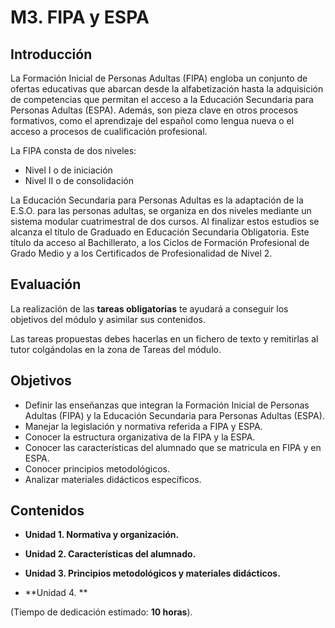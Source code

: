 # M3. FIPA y ESPA

## **Introducción**

La Formación Inicial de Personas Adultas \(FIPA\) engloba un conjunto de ofertas educativas que abarcan desde la alfabetización hasta la adquisición de competencias que permitan el acceso a la Educación Secundaria para Personas Adultas \(ESPA\). Además, son pieza clave en otros procesos formativos, como  el aprendizaje del español como lengua nueva o  el acceso a procesos de cualificación profesional.

La FIPA consta de dos niveles:

* Nivel I o de iniciación
* Nivel II o de consolidación

La Educación Secundaria para Personas Adultas es la adaptación de la E.S.O. para las personas adultas, se organiza en dos niveles mediante un sistema modular cuatrimestral de dos cursos. Al finalizar estos estudios se alcanza el título de Graduado en Educación Secundaria Obligatoria. Este título da acceso al Bachillerato, a los Ciclos de Formación Profesional de Grado Medio y a los Certificados de Profesionalidad de Nivel 2.

## **Evaluación**

La realización de las **tareas obligatorias** te ayudará a conseguir los objetivos del módulo y asimilar sus contenidos.

Las tareas propuestas debes hacerlas en un fichero de texto y remitirlas al tutor colgándolas en la zona de Tareas del módulo.

## Objetivos

* Definir las enseñanzas que integran la Formación Inicial de Personas Adultas \(FIPA\) y la Educación Secundaria para Personas Adultas \(ESPA\).
* Manejar la legislación y normativa referida a FIPA y ESPA.
* Conocer la estructura organizativa de la FIPA y la ESPA.
* Conocer las características del alumnado que se matricula en FIPA y en ESPA.
* Conocer principios metodológicos.
* Analizar materiales didácticos específicos.

## Contenidos

* **Unidad 1. Normativa y organización.**

* **Unidad 2. Características del alumnado.**

* **Unidad 3. Principios metodológicos y materiales didácticos.**

* **Unidad 4. **

\(Tiempo de dedicación estimado: **10 horas**\).

